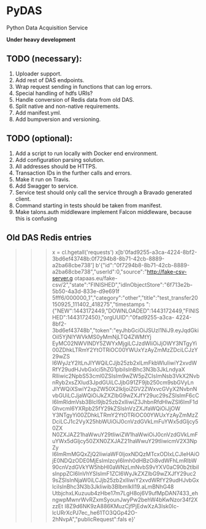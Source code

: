 PyDAS
=====
Python Data Acquisition Service

**Under heavy development**

## TODO (necessary):
1. Uploader support.
1. Add rest of DAS endpoints.
1. Wrap request sending in functions that can log errors.
1. Special handling of hdfs URIs?
1. Handle conversion of Redis data from old DAS.
1. Split native and non-native requirements.
1. Add manifest.yml.
1. Add bumpversion and versioning.

## TODO (optional):
1. Add a script to run locally with Docker end environment.
1. Add configuration parsing solution.
1. All addresses should be HTTPS.
1. Transaction IDs in the further calls and errors.
1. Make it run on Travis.
1. Add Swagger to service.
1. Service test should only call the service through a Bravado generated client.
1. Command starting in tests should be taken from manifest.
1. Make talons.auth middleware implement Falcon middleware, because this is confusing

## Old DAS Redis entries
>>> x = cl.hgetall('requests')
>>> x[b'0fad9255-a3ca-4224-8bf2-3bd6ef43748b:0f7294b8-8b71-42cb-8889-a2ba68cbe738']
b'{"id":"0f7294b8-8b71-42cb-8889-a2ba68cbe738","userId":0,"source":"http://fake-csv-server.g
otapaas.eu/fake-csv/2","state":"FINISHED","idInObjectStore":"6f713e2b-5b50-4a3d-833e-d9e691f
5fff6/000000_1","category":"other","title":"test_transfer20150925_111402_418275","timestamps
":{"NEW":1443172449,"DOWNLOADED":1443172449,"FINISHED":1443172450},"orgUUID":"0fad9255-a3ca-
4224-8bf2-3bd6ef43748b","token":"eyJhbGciOiJSUzI1NiJ9.eyJqdGkiOiI5YjNlYWVkMS0yMmNjLTQ4ZWMtYj
EyMC02NWVlNDY5ZWYxMjgiLCJzdWIiOiJjOWY3NTgyYi00ZDhkLTRmY2YtOTRiOC00YWUxYzAyZmMzZDciLCJzY29wZS
I6WyJzY2ltLnJlYWQiLCJjb25zb2xlLmFkbWluIiwiY2xvdWRfY29udHJvbGxlci5hZG1pbiIsInBhc3N3b3JkLndyaX
RlIiwic2NpbS53cml0ZSIsIm9wZW5pZCIsImNsb3VkX2NvbnRyb2xsZXIud3JpdGUiLCJjbG91ZF9jb250cm9sbGVyLn
JlYWQiXSwiY2xpZW50X2lkIjoiZGV2ZWxvcGVyX2NvbnNvbGUiLCJjaWQiOiJkZXZlbG9wZXJfY29uc29sZSIsImF6cC
I6ImRldmVsb3Blcl9jb25zb2xlIiwiZ3JhbnRfdHlwZSI6ImF1dGhvcml6YXRpb25fY29kZSIsInVzZXJfaWQiOiJjOW
Y3NTgyYi00ZDhkLTRmY2YtOTRiOC00YWUxYzAyZmMzZDciLCJ1c2VyX25hbWUiOiJ0cnVzdGVkLmFuYWx5dGljcy50ZX
N0ZXJAZ21haWwuY29tIiwiZW1haWwiOiJ0cnVzdGVkLmFuYWx5dGljcy50ZXN0ZXJAZ21haWwuY29tIiwicmV2X3NpZy
I6ImRmMGQxZjQ2IiwiaWF0IjoxNDQzMTcxODIxLCJleHAiOjE0NDQzODE0MjEsImlzcyI6Imh0dHBzOi8vdWFhLmRlbW
90cnVzdGVkYW5hbHl0aWNzLmNvbS9vYXV0aC90b2tlbiIsInppZCI6InVhYSIsImF1ZCI6WyJkZXZlbG9wZXJfY29uc2
9sZSIsInNjaW0iLCJjb25zb2xlIiwiY2xvdWRfY29udHJvbGxlciIsInBhc3N3b3JkIiwib3BlbmlkIl19.aLmBNhG48
UtbjchxLKuzuub4zHbe17m7LgH8oj6V9ufMpDAN7433_ehngwpMwnrWvRZxmSyounJwyPw2behW4bKwNzor34f2XzzEt
I8Z9d6NK9zA886KMuzCjfPjEdwXzA3Isk0Ic-lcURrXcPJ7ec_he61TO3QGp42O-2hNvpA","publicRequest":fals
e}'